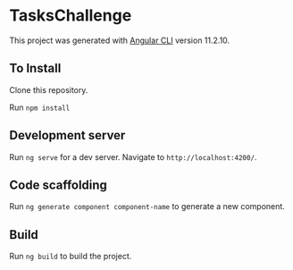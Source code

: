 # TasksChallenge

This project was generated with [Angular CLI](https://github.com/angular/angular-cli) version 11.2.10.

## To Install
Clone this repository.

Run `npm install`

## Development server

Run `ng serve` for a dev server. Navigate to `http://localhost:4200/`. 

## Code scaffolding

Run `ng generate component component-name` to generate a new component. 

## Build

Run `ng build` to build the project.

